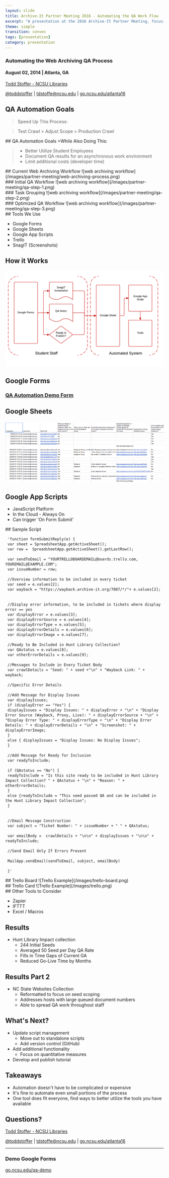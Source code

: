 ```yaml
---
layout: slide
title: Archive-It Partner Meeting 2016 - Automating the QA Work Flow
excerpt: "A presentation at the 2016 Archive-It Partner Meeting, focusing on automating the QA workflow to minimize costs by utilizing student employees"
theme: simple
transition: convex
tags: [presentation]
category: presentation
---
```

<section data-markdown>

### Automating the Web Archiving QA Process
#### August 02, 2014 | Atlanta, GA

[Todd Stoffer - NCSU Libraries](mailto:tdstoffe@ncsu.edu)

[@toddstoffer](www.twitter.com/toddstoffer) | [tdstoffe@ncsu.edu](mailto:tdstoffe@ncsu.edu) | [go.ncsu.edu/atlanta16](http://go.ncsu.edu/atlanta16)

</section>

<section data-markdown>

## QA Automation Goals
>Speed Up This Process:

>Test Crawl > Adjust Scope > Production Crawl

</section>

<section data-markdown>
## QA Automation Goals
>While Also Doing This:

>*   Better Utilize Student Employees
>*   Document QA results for an asynchronous work environment
>*   Limit additional costs (developer time)
</section>

<section data-markdown>
## Current Web Archiving Workflow
![web archiving workflow](/images/partner-meeting/web-archiving-process.png)
</section>

<section data-markdown>
### Initial QA Workflow
![web archiving workflow](/images/partner-meeting/qa-step-1.png)
</section>

<section data-markdown>
### Task Grouping
![web archiving workflow](/images/partner-meeting/qa-step-2.png)
</section>

<section data-markdown>
### Optimized QA Workflow
![web archiving workflow](/images/partner-meeting/qa-step-3.png)
</section>

<section data-markdown>
## Tools We Use

* Google Forms
* Google Sheets
* Google App Scripts
* Trello
* SnagIT (Screenshots)
</section>

<section data-markdown>

## How it Works

![web archiving workflow](/images/partner-meeting/system-steps.png)

</section>
<section data-markdown>

## Google Forms

### [QA Automation Demo Form](https://docs.google.com/a/ncsu.edu/forms/d/e/1FAIpQLSfvHD8-_36y8B1C0grjay5MJWGs5rvpLqyDfLMCucyXOJWq9Q/viewform)

</section>
<section data-markdown>

## Google Sheets

### ![Google Sheets Responses](/images/sheets.png)

</section>
<section data-markdown>

## Google App Scripts
* JavaScript Platform
* In the Cloud - Always On
* Can trigger 'On Form Submit'

</section>

<section data-markdown>
## Sample Script

     'function formSubmitReply(e) {
     var sheet = SpreadsheetApp.getActiveSheet();
     var row =  SpreadsheetApp.getActiveSheet().getLastRow();

     var sendToEmail = "YOURTRELLOBOARDEMAIL@boards.trello.com, YOUREMAIL@EXAMPLE.COM";
     var issueNumber = row;

     //Overview information to be included in every ticket
     var seed = e.values[2];
     var wayback = "https://wayback.archive-it.org/7087/*/"+ e.values[2];


     //Display error information, to be included in tickets where display error == yes
     var displayError = e.values[3];
     var displayErrorSource = e.values[4];
     var displayErrorType = e.values[5];
     var displayErrorDetails = e.values[6];
     var displayErrorImage = e.values[7];

     //Ready to Be Included in Hunt Library Collection?
     var QAstatus = e.values[8];
     var otherErrorDetails = e.values[9];

     //Messages to Include in Every Ticket Body
     var crawlDetails = "Seed: " + seed +"\n" + "Wayback Link: " + wayback;

     //Specific Error Details

     //Add Message for Display Issues
     var displayIssues;
     if (displayError == "Yes") {
     displayIssues = "Display Issues: " + displayError + "\n" + "Display Error Source (Wayback, Proxy, Live): " + displayErrorSource + "\n" + "Display Error Type: " + displayErrorType + "\n" + "Display Error Details: " + displayErrorDetails + "\n" + "Screenshot: " + displayErrorImage;
     }
     else { displayIssues = "Display Issues: No Display Issues";
     }

     //Add Message for Ready for Inclusion
     var readyToInclude;

     if (QAstatus == "No") {
     readyToInclude = "Is this site ready to be included in Hunt Library Impact Collection? " + QAstatus + "\n" + "Reason: " + otherErrorDetails;
     }
     else {readyToInclude = "This seed passed QA and can be included in the Hunt Library Impact Collection";
     }


     //Email Message Construction
     var subject = "Ticket Number: " + issueNumber + " " + QAstatus;

     var emailBody =  crawlDetails + "\n\n" + displayIssues + "\n\n" + readyToInclude;

     //Send Email Only If Errors Present

     MailApp.sendEmail(sendToEmail, subject, emailBody)

     }​'
</section>
<section>
<section data-markdown>
## Trello Board
![Trello Example](/images/trello-board.png)
</section>
<section data-markdown>
## Trello Card
![Trello Example](/images/trello.png)
</section>
</section>

<section data-markdown>
## Other Tools to Consider

* Zapier
* IFTTT
* Excel / Macros

</section>

<section data-markdown>


## Results

* Hunt Library Impact collection
     * 244 Initial Seeds
     * Averaged 50 Seed per Day QA Rate
     * Fills in Time Gaps of Current GA
     * Reduced Go-Live Time by Months

</section>

<section data-markdown>


## Results Part 2

* NC State Websites Collection
     * Reformatted to focus on seed scoping
     * Addresses hosts with large queued document numbers
     * Able to spread QA work throughout staff
</section>

<section data-markdown>

## What's Next?

* Update script management
     - Move out to standalone scripts
     - Add version control (GitHub)
* Add additional functionality
     - Focus on quantitative measures
* Develop and publish tutorial

</section>
<section data-markdown>

## Takeaways

* Automation doesn't have to be complicated or expensive
* It's fine to automate even small portions of the process
* One tool does fit everyone, find ways to better utilize the tools you have available

</section>

<section data-markdown>

## Questions?
[Todd Stoffer - NCSU Libraries](mailto:tdstoffe@ncsu.edu)

[@toddstoffer](www.twitter.com/toddstoffer) | [tdstoffe@ncsu.edu](mailto:tdstoffe@ncsu.edu) | [go.ncsu.edu/atlanta16](http://go.ncsu.edu/atlanta16)
*********
### Demo Google Forms
[go.ncsu.edu/qa-demo](https://go.ncsu.edu/qa-demo)

</section>
